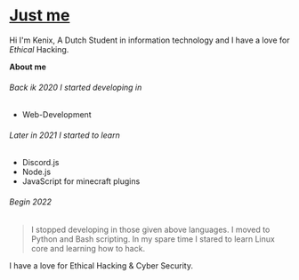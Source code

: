# <a href="https://github.com/IamKenii">Just me</a>

Hi I'm Kenix, A Dutch Student in information technology and I have a love for *Ethical* Hacking.

**About me**

###### Back ik 2020 I started developing in 
  - Web-Development
  
###### Later in 2021 I started to learn 
  - Discord.js
  - Node.js
  - JavaScript for minecraft plugins
  
###### Begin 2022 

> I stopped developing in those given above languages. 
> I moved to Python and Bash scripting. In my spare time I stared to learn Linux core and learning how to hack.

I have a love for Ethical Hacking & Cyber Security.


  


